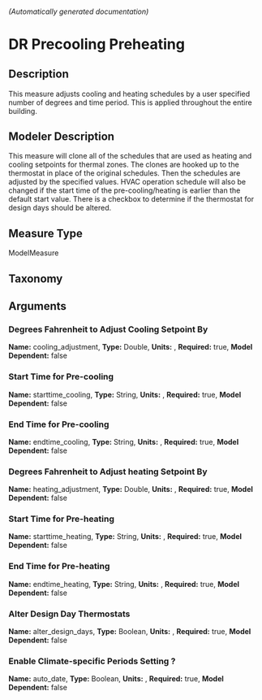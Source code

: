 

###### (Automatically generated documentation)

# DR Precooling Preheating

## Description
This measure adjusts cooling and heating schedules by a user specified number of degrees and time period. This is applied throughout the entire building.

## Modeler Description
This measure will clone all of the schedules that are used as heating and cooling setpoints for thermal zones. The clones are hooked up to the thermostat in place of the original schedules. Then the schedules are adjusted by the specified values. HVAC operation schedule will also be changed if the start time of the pre-cooling/heating is earlier than the default start value. There is a checkbox to determine if the thermostat for design days should be altered.

## Measure Type
ModelMeasure

## Taxonomy


## Arguments


### Degrees Fahrenheit to Adjust Cooling Setpoint By

**Name:** cooling_adjustment,
**Type:** Double,
**Units:** ,
**Required:** true,
**Model Dependent:** false

### Start Time for Pre-cooling

**Name:** starttime_cooling,
**Type:** String,
**Units:** ,
**Required:** true,
**Model Dependent:** false

### End Time for Pre-cooling

**Name:** endtime_cooling,
**Type:** String,
**Units:** ,
**Required:** true,
**Model Dependent:** false

### Degrees Fahrenheit to Adjust heating Setpoint By

**Name:** heating_adjustment,
**Type:** Double,
**Units:** ,
**Required:** true,
**Model Dependent:** false

### Start Time for Pre-heating

**Name:** starttime_heating,
**Type:** String,
**Units:** ,
**Required:** true,
**Model Dependent:** false

### End Time for Pre-heating

**Name:** endtime_heating,
**Type:** String,
**Units:** ,
**Required:** true,
**Model Dependent:** false

### Alter Design Day Thermostats

**Name:** alter_design_days,
**Type:** Boolean,
**Units:** ,
**Required:** true,
**Model Dependent:** false

### Enable Climate-specific Periods Setting ?

**Name:** auto_date,
**Type:** Boolean,
**Units:** ,
**Required:** true,
**Model Dependent:** false




